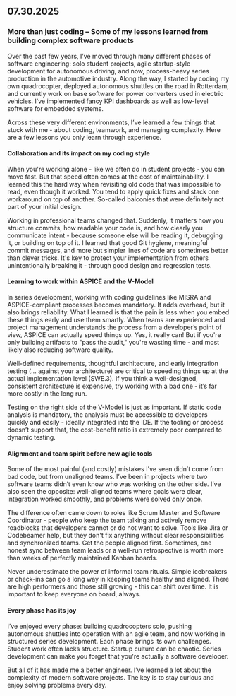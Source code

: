 ## 07.30.2025
### **More than just coding – Some of my lessons learned from building complex software products**

Over the past few years, I’ve moved through many different phases of software engineering: solo student projects, agile startup-style development for autonomous driving, and now, process-heavy series production in the automotive industry. Along the way, I started by coding my own quadrocopter, deployed autonomous shuttles on the road in Rotterdam, and currently work on base software for power converters used in electric vehicles. I’ve implemented fancy KPI dashboards as well as low-level software for embedded systems.  

Across these very different environments, I’ve learned a few things that stuck with me - about coding, teamwork, and managing complexity. Here are a few lessons you only learn through experience.
<br>
  
#### **Collaboration and its impact on my coding style**

When you're working alone - like we often do in student projects - you can move fast. But that speed often comes at the cost of maintainability. I learned this the hard way when revisiting old code that was impossible to read, even though it worked. You tend to apply quick fixes and stack one workaround on top of another. So-called balconies that were definitely not part of your initial design.

Working in professional teams changed that. Suddenly, it matters how you structure commits, how readable your code is, and how clearly you communicate intent - because someone else will be reading it, debugging it, or building on top of it. I learned that good Git hygiene, meaningful commit messages, and more but simpler lines of code are sometimes better than clever tricks. It's key to protect your implementation from others unintentionally breaking it - through good design and regression tests.
<br>

#### **Learning to work within ASPICE and the V-Model**

In series development, working with coding guidelines like MISRA and ASPICE-compliant processes becomes mandatory. It adds overhead, but it also brings reliability. What I learned is that the pain is less when you embed these things early and use them smartly. When teams are experienced and project management understands the process from a developer’s point of view, ASPICE can actually speed things up. Yes, it really can! But if you're only building artifacts to "pass the audit," you're wasting time - and most likely also reducing software quality.

Well-defined requirements, thoughtful architecture, and early integration testing (… against your architecture) are critical to speeding things up at the actual implementation level (SWE.3). If you think a well-designed, consistent architecture is expensive, try working with a bad one - it’s far more costly in the long run.

Testing on the right side of the V-Model is just as important. If static code analysis is mandatory, the analysis must be accessible to developers quickly and easily - ideally integrated into the IDE. If the tooling or process doesn’t support that, the cost-benefit ratio is extremely poor compared to dynamic testing.
<br>

#### **Alignment and team spirit before new agile tools** 

Some of the most painful (and costly) mistakes I've seen didn’t come from bad code, but from unaligned teams. I’ve been in projects where two software teams didn’t even know who was working on the other side. I’ve also seen the opposite: well-aligned teams where goals were clear, integration worked smoothly, and problems were solved only once.

The difference often came down to roles like Scrum Master and Software Coordinator - people who keep the team talking and actively remove roadblocks that developers cannot or do not want to solve. Tools like Jira or Codebeamer help, but they don't fix anything without clear responsibilities and synchronized teams. Get the people aligned first. Sometimes, one honest sync between team leads or a well-run retrospective is worth more than weeks of perfectly maintained Kanban boards.

Never underestimate the power of informal team rituals. Simple icebreakers or check-ins can go a long way in keeping teams healthy and aligned. There are high performers and those still growing - this can shift over time. It is important to keep everyone on board, always.
<br>

#### **Every phase has its joy**

I’ve enjoyed every phase: building quadrocopters solo, pushing autonomous shuttles into operation with an agile team, and now working in structured series development. Each phase brings its own challenges. Student work often lacks structure. Startup culture can be chaotic. Series development can make you forget that you're actually a software developer.

But all of it has made me a better engineer. I’ve learned a lot about the complexity of modern software projects. The key is to stay curious and enjoy solving problems every day.